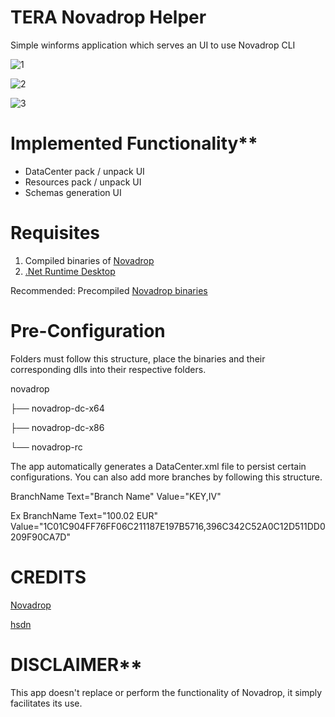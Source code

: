 # TERA Novadrop Helper
Simple winforms application which serves an UI to use Novadrop CLI

![1](https://i.ibb.co/SmGkqxx/Screenshot-137.png)

![2](https://i.ibb.co/1K8xbbD/Screenshot-138.png)

![3](https://i.ibb.co/sKpX3LK/Screenshot-139.png)

# Implemented Functionality**

- DataCenter pack / unpack UI
- Resources pack / unpack UI
- Schemas generation UI

# Requisites

1. Compiled binaries of [Novadrop](https://github.com/vezel-dev/novadrop)
2. [.Net Runtime Desktop](https://dotnet.microsoft.com/en-us/download/dotnet/thank-you/runtime-desktop-6.0.14-windows-x64-installer)

Recommended: Precompiled [Novadrop binaries](https://anonfiles.com/F5la5fr9zc/novadrop_zip)

# Pre-Configuration

Folders must follow this structure, place the binaries and their corresponding dlls into their respective folders.

novadrop
  
├── novadrop-dc-x64
  
├── novadrop-dc-x86
  
└── novadrop-rc

The app automatically generates a DataCenter.xml file to persist certain configurations. You can also add more branches by following this structure.

BranchName Text="Branch Name" Value="KEY,IV"

Ex
BranchName Text="100.02 EUR" Value="1C01C904FF76FF06C211187E197B5716,396C342C52A0C12D511DD0209F90CA7D"

# CREDITS

[Novadrop](https://github.com/vezel-dev/novadrop)

[hsdn](https://forum.ragezone.com/members/hsdn.2000292876/)

# DISCLAIMER**

This app doesn't replace or perform the functionality of Novadrop, it simply facilitates its use.
